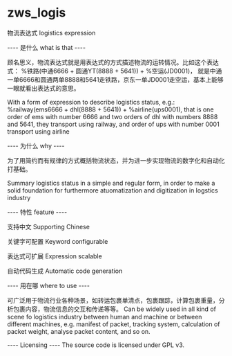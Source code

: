 # zws_logis
物流表达式 logistics expression 




---- 是什么 what is that ----

顾名思义，物流表达式就是用表达式的方式描述物流的运转情况。比如这个表达式：
%铁路(中通6666 + 圆通YT(8888 + 5641)) + %空运(JD0001)， 
就是中通一单6666和圆通两单8888和5641走铁路，京东一单JD0001走空运，基本上能够一眼就看出表达式的意思。

With a form of expression to describe logistics status, e.g.:
%railway(ems6666 + dhl(8888 + 5641)) + %airline(ups0001), 
that is one order of ems with number 6666 and two orders of dhl with numbers 8888 and 5641, they transport using railway, 
and order of ups with number 0001 transport using airline




---- 为什么 why ----

为了用简约而有规律的方式概括物流状态，并为进一步实现物流的数字化和自动化打基础。

Summary logistics status in a simple and regular form, in order to make a solid foundation for furthermore atuomatization and digitization in logstics industry




---- 特性 feature ----

支持中文 Supporting Chinese

关键字可配置 Keyword configurable

表达式可扩展 Expression scalable

自动代码生成 Automatic code generation





---- 用在哪 where to use ----

可广泛用于物流行业各种场景，如转运包裹单清点，包裹跟踪，计算包裹重量，分析包裹内容，物流信息的交互和传递等等。
Can be widely used in all kind of scene fo logistics industry between human and machine or between different machines,
e.g. manifest of packet, tracking system, calculation of packet weight, analyse packet content, and so on.


---- Licensing ----
The source code is licensed under GPL v3.
